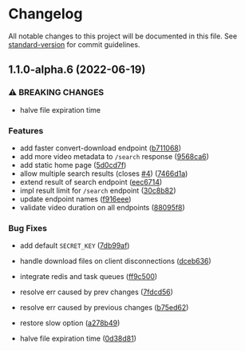 # Changelog

All notable changes to this project will be documented in this file. See [standard-version](https://github.com/conventional-changelog/standard-version) for commit guidelines.

## 1.1.0-alpha.6 (2022-06-19)


### ⚠ BREAKING CHANGES

* halve file expiration time

### Features

* add faster convert-download endpoint ([b711068](https://github.com/huenique/audible-youtube/commit/b711068123c199e84e08d8d89e977d54e10b37d7))
* add more video metadata to `/search` response ([9568ca6](https://github.com/huenique/audible-youtube/commit/9568ca63084c49fcafbc0ffa5b40ff8cb023d291))
* add static home page ([5d0cd7f](https://github.com/huenique/audible-youtube/commit/5d0cd7fc3504e107506ba69010fd44b102089a59))
* allow multiple search results (closes [#4](https://github.com/huenique/audible-youtube/issues/4)) ([7466d1a](https://github.com/huenique/audible-youtube/commit/7466d1a385ee3b1cb15021736726b2542576bdef))
* extend result of search endpoint ([eec6714](https://github.com/huenique/audible-youtube/commit/eec6714abcc6d09c1d1d8ae6f60f8cc8e5de43ed))
* impl result limit for `/search` endpoint ([30c8b82](https://github.com/huenique/audible-youtube/commit/30c8b825897e6cd298f22c9f820a2de2d631dc03))
* update endpoint names ([f916eee](https://github.com/huenique/audible-youtube/commit/f916eee9e3110efcf1af4073b58e54774effd90d))
* validate video duration on all endpoints ([88095f8](https://github.com/huenique/audible-youtube/commit/88095f8645ac479a2680f69415aaee3033a357d2))


### Bug Fixes

* add default `SECRET_KEY` ([7db99af](https://github.com/huenique/audible-youtube/commit/7db99aff8828d2c18b8986105517e305bc0466d3))
* handle download files on client disconnections ([dceb636](https://github.com/huenique/audible-youtube/commit/dceb6367c53ea63f490dfabc1548d6a447d90938))
* integrate redis and task queues ([ff9c500](https://github.com/huenique/audible-youtube/commit/ff9c500fa7fd32a183b87efc44dfd5350a77f44e))
* resolve err caused by prev changes ([7fdcd56](https://github.com/huenique/audible-youtube/commit/7fdcd565941152e723d83905f3f773e0d895b01a))
* resolve err caused by previous changes ([b75ed62](https://github.com/huenique/audible-youtube/commit/b75ed627fdca5b100af115b6577ae886196eb16a))
* restore slow option ([a278b49](https://github.com/huenique/audible-youtube/commit/a278b493cdda60d0dd181f38e8cf185ae35fae26))


* halve file expiration time ([0d38d81](https://github.com/huenique/audible-youtube/commit/0d38d81b4ac31019a855c45423e4c1094111fbd8))
